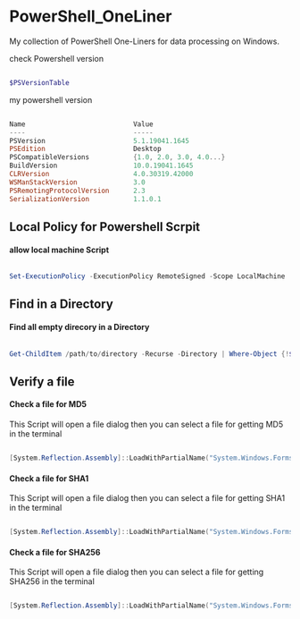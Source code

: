 # PowerShell_OneLiner
My collection of PowerShell One-Liners for data processing on Windows.

check Powershell version

```PowerShell

$PSVersionTable

```

my powershell version

```powershell

Name                           Value
----                           -----
PSVersion                      5.1.19041.1645
PSEdition                      Desktop
PSCompatibleVersions           {1.0, 2.0, 3.0, 4.0...}
BuildVersion                   10.0.19041.1645
CLRVersion                     4.0.30319.42000
WSManStackVersion              3.0
PSRemotingProtocolVersion      2.3
SerializationVersion           1.1.0.1

```

## Local Policy for Powershell Scrpit

#### allow local machine Script

```PowerShell

Set-ExecutionPolicy -ExecutionPolicy RemoteSigned -Scope LocalMachine

```

## Find in a Directory

#### Find all empty direcory in a Directory

```PowerShell

Get-ChildItem /path/to/directory -Recurse -Directory | Where-Object {!$_.GetFileSystemInfos().Count}

```


## Verify a file

#### Check a file for MD5

This Script will open a file dialog then you can select a file for getting MD5 in the terminal

```PowerShell

[System.Reflection.Assembly]::LoadWithPartialName("System.Windows.Forms") | Out-Null;$p = New-Object System.Windows.Forms.OpenFileDialog -Property @{Filter = "All|*.*"}; if($p.ShowDialog() -eq $true){$filename = $p.FileNames; certutil -hashfile $filename MD5}

```

#### Check a file for SHA1

This Script will open a file dialog then you can select a file for getting SHA1 in the terminal

```PowerShell

[System.Reflection.Assembly]::LoadWithPartialName("System.Windows.Forms") | Out-Null;$p = New-Object System.Windows.Forms.OpenFileDialog -Property @{Filter = "All|*.*"}; if($p.ShowDialog() -eq $true){$filename = $p.FileNames; certutil -hashfile $filename SHA1}

```

#### Check a file for SHA256

This Script will open a file dialog then you can select a file for getting SHA256 in the terminal

```PowerShell

[System.Reflection.Assembly]::LoadWithPartialName("System.Windows.Forms") | Out-Null;$p = New-Object System.Windows.Forms.OpenFileDialog -Property @{Filter = "All|*.*"}; if($p.ShowDialog() -eq $true){$filename = $p.FileNames; certutil -hashfile $filename SHA256}

```
